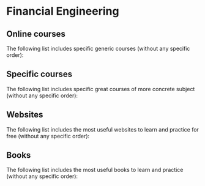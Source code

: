 # Financial Engineering

## Online courses
The following list includes specific generic courses (without any specific order):

## Specific courses
The following list includes specific great courses of more concrete subject (without any specific order):

## Websites
The following list includes the most useful websites to learn and practice for free (without any specific order):

## Books
The following list includes the most useful books to learn and practice (without any specific order):
